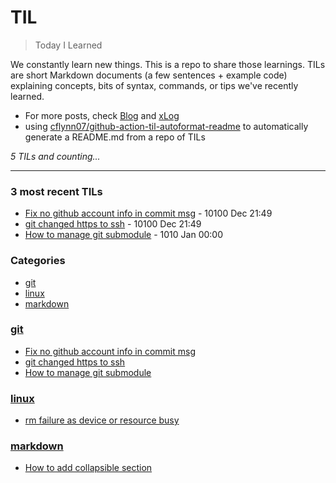 # TIL
> Today I Learned

We constantly learn new things. This is a repo to share those learnings. TILs are short Markdown documents (a few sentences + example code) explaining concepts, bits of syntax, commands, or tips we've recently learned.
- For more posts, check [Blog][1] and [xLog][2]
- using [cflynn07/github-action-til-autoformat-readme][3] to automatically generate a README.md from a repo of TILs


_5 TILs and counting..._

---

### 3 most recent TILs

- [Fix no github account info in commit msg](git/fix-commit-without-avatar.md) - 10100 Dec 21:49
- [git changed https to ssh](git/git-changed-https-to-ssh.md) - 10100 Dec 21:49
- [How to manage git submodule](git/how-to-manage-git-submodule.md) - 1010 Jan 00:00

### Categories

- [git](#git)
- [linux](#linux)
- [markdown](#markdown)

### [git](#git)
- [Fix no github account info in commit msg](git/fix-commit-without-avatar.md)
- [git changed https to ssh](git/git-changed-https-to-ssh.md)
- [How to manage git submodule](git/how-to-manage-git-submodule.md)

### [linux](#linux)
- [rm failure as device or resource busy](linux/fix-rm-failure.md)

### [markdown](#markdown)
- [How to add collapsible section](markdown/How-to-add-a-collapsible-section-in-markdown.md)

[1]: https://joytown99.top
[2]: https://joytown99.xlog.app
[3]: https://github.com/cflynn07/til-autoformat-action-example

